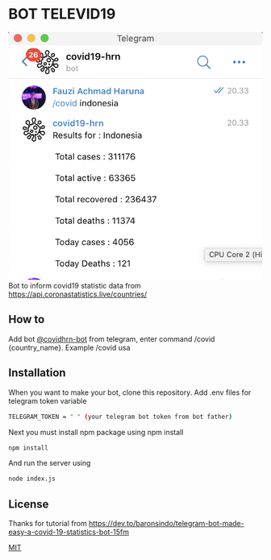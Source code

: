 # BOT TELEVID19

![@covidhrn-bot](./picture/sc.png)
Bot to inform covid19 statistic data from https://api.coronastatistics.live/countries/ 

## How to
Add bot [@covidhrn-bot](t.me/covidhrn_bot) from telegram, enter command /covid {country_name}. Example /covid usa
## Installation
When you want to make your bot, clone this repository. Add .env files for telegram token variable
```bash
TELEGRAM_TOKEN = " " (your telegram bot token from bot father)
```
Next you must install npm package using npm install

```bash
npm install
```
And run the server using 
```bash
node index.js
```


## License
Thanks for tutorial from https://dev.to/baronsindo/telegram-bot-made-easy-a-covid-19-statistics-bot-15fm

[MIT](https://choosealicense.com/licenses/mit/)
